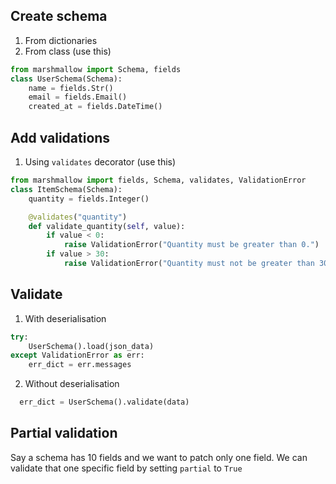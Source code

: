 ## Create schema
1. From dictionaries
2. From class (use this)
  ```python
  from marshmallow import Schema, fields
  class UserSchema(Schema):
      name = fields.Str()
      email = fields.Email()
      created_at = fields.DateTime()
  ```
  
 ## Add validations
1. Using `validates` decorator (use this)
```python
from marshmallow import fields, Schema, validates, ValidationError
class ItemSchema(Schema):
    quantity = fields.Integer()

    @validates("quantity")
    def validate_quantity(self, value):
        if value < 0:
            raise ValidationError("Quantity must be greater than 0.")
        if value > 30:
            raise ValidationError("Quantity must not be greater than 30.")
```

## Validate
1. With deserialisation
```python
try:
    UserSchema().load(json_data)
except ValidationError as err:
    err_dict = err.messages
```
2. Without deserialisation
```python
  err_dict = UserSchema().validate(data)
```

## Partial validation
Say a schema has 10 fields and we want to patch only one field. We can validate that one specific field by setting `partial` to `True`
